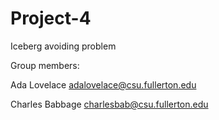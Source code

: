 # Project-4
Iceberg avoiding problem

Group members:

Ada Lovelace adalovelace@csu.fullerton.edu

Charles Babbage charlesbab@csu.fullerton.edu

